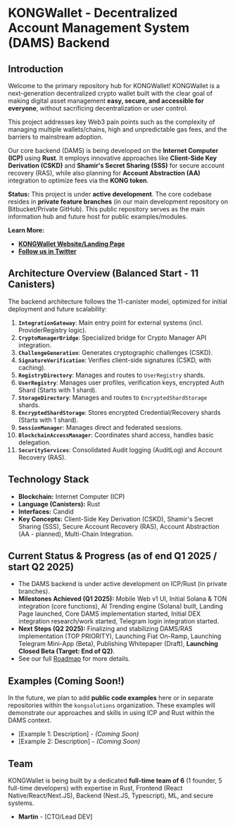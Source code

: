 # KONGWallet - Decentralized Account Management System (DAMS) Backend

## Introduction

Welcome to the primary repository hub for KONGWallet! KONGWallet is a next-generation decentralized crypto wallet built with the clear goal of making digital asset management **easy, secure, and accessible for everyone**, without sacrificing decentralization or user control.

This project addresses key Web3 pain points such as the complexity of managing multiple wallets/chains, high and unpredictable gas fees, and the barriers to mainstream adoption.

Our core backend (DAMS) is being developed on the **Internet Computer (ICP)** using **Rust**. It employs innovative approaches like **Client-Side Key Derivation (CSKD)** and **Shamir's Secret Sharing (SSS)** for secure account recovery (RAS), while also planning for **Account Abstraction (AA)** integration to optimize fees via the **KONG token**.

**Status:** This project is under **active development**. The core codebase resides in **private feature branches** (in our main development repository on Bitbucket/Private GitHub). This public repository serves as the main information hub and future host for public examples/modules.

**Learn More:**
* **[KONGWallet Website/Landing Page](https://kongwallet.io/)**
* **[Follow us in Twitter](https://x.com/kongwallet)**

## Architecture Overview (Balanced Start - 11 Canisters)

The backend architecture follows the 11-canister model, optimized for initial deployment and future scalability:

1.  **`IntegrationGateway`**: Main entry point for external systems (incl. ProviderRegistry logic).
2.  **`CryptoManagerBridge`**: Specialized bridge for Crypto Manager API integration.
3.  **`ChallengeGeneration`**: Generates cryptographic challenges (CSKD).
4.  **`SignatureVerification`**: Verifies client-side signatures (CSKD, with caching).
5.  **`RegistryDirectory`**: Manages and routes to `UserRegistry` shards.
6.  **`UserRegistry`**: Manages user profiles, verification keys, encrypted Auth Shard (Starts with 1 shard).
7.  **`StorageDirectory`**: Manages and routes to `EncryptedShardStorage` shards.
8.  **`EncryptedShardStorage`**: Stores encrypted Credential/Recovery shards (Starts with 1 shard).
9.  **`SessionManager`**: Manages direct and federated sessions.
10. **`BlockchainAccessManager`**: Coordinates shard access, handles basic delegation.
11. **`SecurityServices`**: Consolidated Audit logging (AuditLog) and Account Recovery (RAS).

## Technology Stack

* **Blockchain:** Internet Computer (ICP)
* **Language (Canisters):** Rust
* **Interfaces:** Candid
* **Key Concepts:** Client-Side Key Derivation (CSKD), Shamir's Secret Sharing (SSS), Secure Account Recovery (RAS), Account Abstraction (AA - planned), Multi-Chain Integration.

## Current Status & Progress (as of end Q1 2025 / start Q2 2025)

* The DAMS backend is under active development on ICP/Rust (in private branches).
* **Milestones Achieved (Q1 2025):** Mobile Web v1 UI, Initial Solana & TON integration (core functions), AI Trending engine (Solana) built, Landing Page launched, Core DAMS implementation started, Initial DEX integration research/work started, Telegram login integration started.
* **Next Steps (Q2 2025):** Finalizing and stabilizing DAMS/RAS implementation (TOP PRIORITY), Launching Fiat On-Ramp, Launching Telegram Mini-App (Beta), Publishing Whitepaper (Draft), **Launching Closed Beta (Target: End of Q2)**.
* See our full [Roadmap](https://kongwallet.io/#roadmap) for more details.

## Examples (Coming Soon!)

In the future, we plan to add **public code examples** here or in separate repositories within the `kongsolutions` organization. These examples will demonstrate our approaches and skills in using ICP and Rust within the DAMS context.

* [Example 1: Description] - *(Coming Soon)*
* [Example 2: Description] - *(Coming Soon)*

## Team

KONGWallet is being built by a dedicated **full-time team of 6** (1 founder, 5 full-time developers) with expertise in Rust, Frontend (React Native/React/Next.JS), Backend (Nest.JS, Typescript), ML, and secure systems.

* **Martin** - [CTO/Lead DEV]
